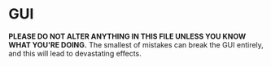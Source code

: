 # GUI
**PLEASE DO NOT ALTER ANYTHING IN THIS FILE UNLESS YOU KNOW WHAT YOU'RE DOING.** The smallest of mistakes can break the 
GUI entirely, and this will lead to devastating effects. 